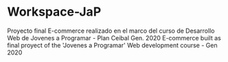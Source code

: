 # Workspace-JaP
Proyecto final E-commerce realizado en el marco del curso de Desarrollo Web de Jovenes a Programar - Plan Ceibal Gen. 2020
E-commerce built as final proyect of the 'Jovenes a Programar' Web development course - Gen 2020 
